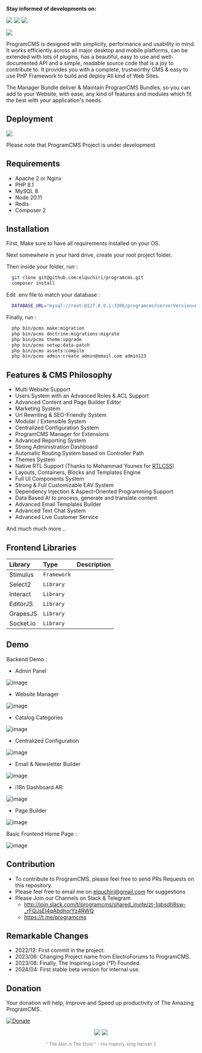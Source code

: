 <b>Stay informed of developments on:</b>
<p>
<a href="https://t.me/programcms"><img src="https://img.shields.io/badge/Chat-Telegram-blue.svg"></a>
<a href="http://join.slack.com/t/programcms/shared_invite/zt-1qbsdh8sw-_rFQJsEI4qAbdhorYz4RWQ"><img src="https://img.shields.io/badge/Chat-Slack-2EB67D.svg"></a>
<a href="https://www.startimes.com/f.aspx?t=38856528"><img src="https://img.shields.io/badge/Forum AR-Startimes-333333.svg"></a>
</p>
<p><img src="https://raw.githubusercontent.com/elquchiri/programcms/master/public/images/programcms-logo-presentation.png"></p>

ProgramCMS is designed with simplicity, performance and usability in mind. It works efficiently across all major desktop and mobile platforms, can be extended with lots of plugins, has a beautiful, easy to use and well-documented API and a simple, readable source code that is a joy to contribute to.
It provides you with a complete, trustworthy CMS & easy to use PHP Framework to build and deploy All kind of Web Sites.

The Manager Bundle deliver & Maintain ProgramCMS Bundles, so you can add to your Website, with ease, any kind of features and modules which fit the best with your application's needs.

## Deployment
![](https://img.shields.io/github/last-commit/elquchiri/programcms?label=In%20Active%20Development)

Please note that ProgramCMS Project is under development

## Requirements

- Apache 2 or Nginx
- PHP 8.1
- MySQL 8
- Node 20.11
- Redis
- Composer 2

## Installation

First, Make sure to have all requirements installed on your OS.

Next somewhere in your hard drive, create your root project folder.

Then inside your folder, run :

```bash
  git clone git@github.com:elquchiri/programcms.git
  composer install
```

Edit .env file to match your database :
```bash
  DATABASE_URL="mysql://root:@127.0.0.1:3306/programcms?serverVersion=8&charset=utf8mb4"
```

Finally, run :
```bash
  php bin/pcms make:migration
  php bin/pcms doctrine:migrations:migrate
  php bin/pcms theme:upgrade
  php bin/pcms setup:data-patch
  php bin/pcms assets:compile
  php bin/pcms admin:create admin@email.com admin123
```


## Features & CMS Philosophy

- Multi Website Support
- Users System with an Advanced Roles & ACL Support
- Advanced Content and Page Builder Editor
- Marketing System
-  Url Rewriting & SEO-Friendly System
- Modular / Extensible System
- Centralized Configuration System
- ProgramCMS Manager for Extensions
- Advanced Reporting System
- Strong Administration Dashboard
- Automatic Routing System based on Controller Path
- Themes System
- Native RTL Support (Thanks to Mohammad Younes for <a href="https://rtlcss.com/index.html">RTLCSS</a>)
- Layouts, Containers, Blocks and Templates Engine
- Full UI Components System
- Strong & Full Customizable EAV System
- Dependency Injection & Aspect-Oriented Programming Support
- Data Based AI to process, generate and translate content
- Advanced Email Templates Builder
- Advanced Text Chat System
- Advanced Live Customer Service

And much much more ..
## Frontend Libraries
| Library   | Type     | Description                |
| :-------- | :------- | :------------------------- |
| Stimulus | `Framework` |  |
| Select2 | `Library` |  |
| Interact | `Library` |  |
| EditorJS | `Library` |  |
| GrapesJS | `Library` |  |
| Socket.io | `Library` |  |

## Demo

Backend Demo :

- Admin Panel

![image](public/images/backend-admin-login-demo.png)

- Website Manager

![image](public/images/backend-website-demo.png)

- Catalog Categories

![image](public/images/backend-category-demo.png)

- Centralized Configuration

![image](public/images/backend-config-demo.png)

- Email & Newsletter Builder

![image](public/images/backend-email-builder-demo.png)

- i18n Dashboard AR:

![image](public/images/dashboard-ar.png)

- Page Builder

![image](public/images/backend-page-builder-demo.png)

Basic Frontend Home Page :

![image](public/images/frontend-demo.png)


## Contribution

- To contribute to ProgramCMS, please feel free to send PRs Requests on this repository.
- Please feel free to email me on [elquchiri@gmail.com](mailto:elquchiri@gmail.com) for suggestions
- Please Join our Channels on Slack & Telegram
   - http://join.slack.com/t/programcms/shared_invite/zt-1qbsdh8sw-_rFQJsEI4qAbdhorYz4RWQ
   - https://t.me/programcms

## Remarkable Changes

- 2022/12: First commit in the project.
- 2023/06: Changing Project name from ElectroForums to ProgramCMS.
- 2023/08: Finally, The Inspiring Logo (°P) Founded.
- 2024/04: First stable beta version for internal use.
## Donation

Your donation will help, Improve and Speed up productivity of The Amazing ProgramCMS.

[![Donate](https://img.shields.io/badge/Donate-Buymeacoffee-green.svg)](https://www.buymeacoffee.com/elquchiriw?new=1)

<p align="center">
<img src="https://raw.githubusercontent.com/elquchiri/programcms/master/public/images/logo.png">
<img src="https://raw.githubusercontent.com/elquchiri/programcms/master/public/images/logo-anime.png">
</p>

<p align="center">
<small style="color: gray;">" The Man is The Style " - His majesty, king Hassan 2</small>
</p>